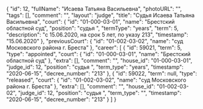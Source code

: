 {
    "id": 12,
    "fullName": "Исаева Татьяна Васильевна",
    "photoURL": "",
    "tags": [],
    "comment": "",
    "layout": "judge",
    "title": "Судья Исаева Татьяна Васильевна",
    "court": {
        "id": "01-000-03-01",
        "name": "Брестский областной суд",
        "position": "судья ",
        "termType": "years",
        "term": 5,
        "description": "c 15.06.2020, на срок 5 лет, по указу 213",
        "timestamp": "15.06.2020"
    },
    "previousCourt": {
        "id": "01-002-03-02",
        "name": "суд Московского района г. Бреста"
    },
    "career": [
        {
            "id": 59021,
            "term": 5,
            "type": "appointed",
            "court": {
                "id": "01-000-03-01",
                "name": "Брестский областной суд"
            },
            "extra": [],
            "comment": "",
            "house_id": "01-000-03-01",
            "judge_id": 12,
            "position": "судья ",
            "term_type": "years",
            "timestamp": "2020-06-15",
            "decree_number": "213"
        },
        {
            "id": 59022,
            "term": null,
            "type": "released",
            "court": {
                "id": "01-002-03-02",
                "name": "суд Московского района г. Бреста"
            },
            "extra": [],
            "comment": "",
            "house_id": "01-002-03-02",
            "judge_id": 12,
            "position": "судья ",
            "term_type": "",
            "timestamp": "2020-06-15",
            "decree_number": "213"
        }
    ]
}